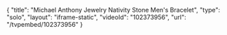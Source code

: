 {
    "title": "Michael Anthony Jewelry Nativity Stone Men's Bracelet",
    "type": "solo",
    "layout": "iframe-static",
    "videoId": "102373956",
    "url": "\/tvpembed\/102373956"
}